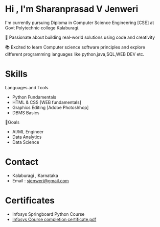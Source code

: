 #  Hi , I'm Sharanprasad V Jenweri

I'm currently pursuing Diploma in Computer Science Engineering [CSE] at Govt Polytechnic college Kalaburagi.

🎯 Passionate about building real-world solutions using code and creativity 

📚 Excited to learn Computer science software principles and explore different programming languages like python,java,SQL,WEB DEV etc.

# Skills
Languages and Tools
- Python Fundamentals
- HTML & CSS [WEB fundamentals]
- Graphics Editing [Adobe Photoshhop]
- DBMS Basics 

🎯Goals
- AI/ML Engineer
- Data Analytics
- Data Science

# Contact
- Kalaburagi , Karnataka
- Email : sjenweri@gmail.com

# Certificates
- Infosys Springboard Python Course
- [Infosys Course completion certificate.pdf](file:///C:/Users/HP/Downloads/Infosys%20Course%20completion%20certificate%20(1).pdf")



